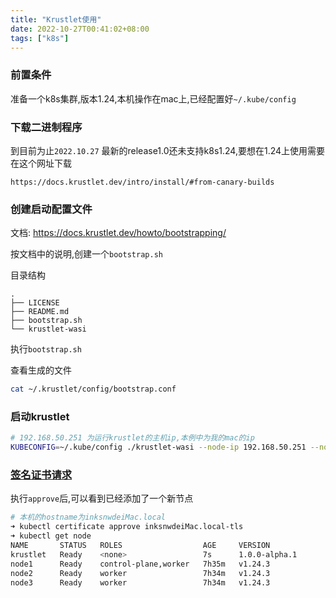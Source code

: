 ```yaml
---
title: "Krustlet使用"
date: 2022-10-27T00:41:02+08:00
tags: ["k8s"]
---
```


### 前置条件

准备一个k8s集群,版本1.24,本机操作在mac上,已经配置好`~/.kube/config`

### 下载二进制程序

到目前为止`2022.10.27` 最新的release1.0还未支持k8s1.24,要想在1.24上使用需要在这个网址下载

```
https://docs.krustlet.dev/intro/install/#from-canary-builds
```

###  创建启动配置文件

文档: https://docs.krustlet.dev/howto/bootstrapping/

按文档中的说明,创建一个`bootstrap.sh`

目录结构

```
.
├── LICENSE
├── README.md
├── bootstrap.sh
└── krustlet-wasi
```

执行`bootstrap.sh`

查看生成的文件

```bash
cat ~/.krustlet/config/bootstrap.conf
```

### 启动krustlet

```bash
# 192.168.50.251 为运行krustlet的主机ip,本例中为我的mac的ip
KUBECONFIG=~/.kube/config ./krustlet-wasi --node-ip 192.168.50.251 --node-name=krustlet --bootstrap-file=~/.krustlet/config/bootstrap.conf
```

### [签名证书请求](https://kubernetes.io/zh/docs/reference/access-authn-authz/certificate-signing-requests/)

执行`approve`后,可以看到已经添加了一个新节点

```bash
# 本机的hostname为inksnwdeiMac.local
➜ kubectl certificate approve inksnwdeiMac.local-tls
➜ kubectl get node
NAME       STATUS   ROLES                  AGE     VERSION
krustlet   Ready    <none>                 7s      1.0.0-alpha.1
node1      Ready    control-plane,worker   7h35m   v1.24.3
node2      Ready    worker                 7h34m   v1.24.3
node3      Ready    worker                 7h34m   v1.24.3
```

